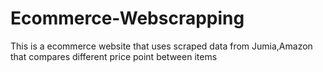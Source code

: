 # Ecommerce-Webscrapping
This is a ecommerce website that uses scraped data from Jumia,Amazon that compares different price point between items
